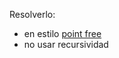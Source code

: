 Resolverlo:

* en estilo [point free](http://uqbar-wiki.org/index.php?title=Notaci%C3%B3n_point-free)
* no usar recursividad